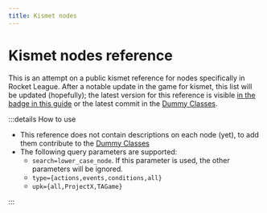 ```yaml
---
title: Kismet nodes
---
```


# Kismet nodes reference

This is an attempt on a public kismet reference for nodes specifically in Rocket League.
After a notable update in the game for kismet, this list will be updated (hopefully);
the latest version for this reference is visible [in the badge in this guide](player.md) or the latest commit in the [Dummy Classes][dc2].

:::details How to use

- This reference does not contain descriptions on each node (yet), to add them contribute to the [Dummy Classes][dc2]
- The following query parameters are supported:
  - `search=lower_case_node`. If this parameter is used, the other parameters will be ignored.
  - `type={actions,events,conditions,all}`
  - `upk={all,ProjectX,TAGame}`

:::

<KismetNodeSearch  
    categories="actions,conditions,events"  
    packages="TAGame,ProjectX"
/>

[dc2]: https://github.com/ghostrider-05/RL-dummy-classes2
